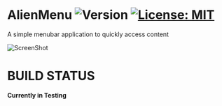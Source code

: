 # AlienMenu ![Version](https://img.shields.io/badge/Version-V.0.0-orange.svg) [![License: MIT](https://img.shields.io/badge/License-MIT-yellow.svg)](https://opensource.org/licenses/MIT)

A simple menubar application to quickly access content

![ScreenShot](https://i.imgur.com/gkw9Tk5.png)

# BUILD STATUS
**Currently in Testing**